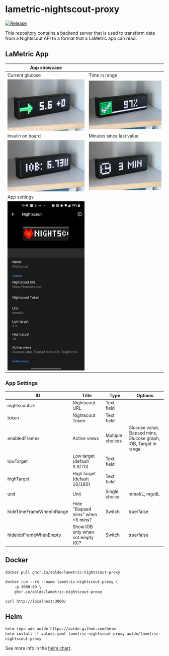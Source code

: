 <!-- ![Logo lametric-nightscout-proxy](https://github.com/aolde/lametric-nightscout-proxy/blob/main/assets/logo.png?raw=true) -->

# lametric-nightscout-proxy

[![Release](https://github.com/aolde/lametric-nightscout-proxy/actions/workflows/release.yml/badge.svg)](https://github.com/aolde/lametric-nightscout-proxy/actions/workflows/release.yml)

This repository contains a backend server that is used to transform data from a Nightscout API to a format that a LaMetric app can read. 

## LaMetric App

| App showcase | |
| ----------- | ----------- |
| Current glucose | Time in range |
| ![Glucose](assets/glucose.jpg) | ![Target in range](assets/inrange.jpg) |
| Insulin on board | Minutes since last value |
| ![Glucose](assets/iob.jpg) | ![Glucose](assets/minutes.jpg) |
| App settings |  |
| ![Glucose](assets/settings.jpg) |  |


### App Settings

| ID | Title | Type | Options |
|---|---|---|---|
| nightscoutUrl | Nightscout URL | Text field |  |
| token | Nightscout Token | Text field |  |
| enabledFrames | Active views | Multiple choices | Glucose value, Elapsed mins, Glucose graph, IOB, Target in range |
| lowTarget | Low target (default  3.9/70) | Text field |  |
| highTarget | High target (default 10/180) | Text field |  |
| unit | Unit | Single choice | mmol/L, mg/dL |
| hideTimeFrameWhenInRange | Hide "Elapsed mins" when <5 mins? | Switch | true/false |
| hideIobFrameWhenEmpty | Show IOB only when not empty (0)? | Switch | true/false |

## Docker

```
docker pull ghcr.io/aolde/lametric-nightscout-proxy
```

```
docker run --rm --name lametric-nightscout-proxy \
    -p 3000:80 \
    ghcr.io/aolde/lametric-nightscout-proxy
```

```
curl http://localhost:3000/
```

## Helm

```console
helm repo add aolde https://aolde.github.com/helm
helm install -f values.yaml lametric-nightscout-proxy aolde/lametric-nightscout-proxy
```

See more info in the [helm chart](https://github.com/aolde/helm/tree/main/charts/lametric-nightscout-proxy).
